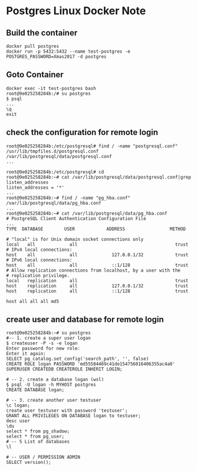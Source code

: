 # Postgres Linux Docker Note

## Build the container

    docker pull postgres
    docker run -p 5432:5432 --name test-postgres -e POSTGRES_PASSWORD=Xmas2017 -d postgres

## Goto Container
    docker exec -it test-postgres bash
    root@9e025258284b:/# su postgres
    $ psql
    ...
    \q
    exit

## check the configuration for remote login
    root@9e025258284b:/etc/postgresql# find / -name "postgresql.conf"
    /usr/lib/tmpfiles.d/postgresql.conf
    /var/lib/postgresql/data/postgresql.conf
    ...
    
    root@9e025258284b:/etc/postgresql# cd
    root@9e025258284b:~# cat /var/lib/postgresql/data/postgresql.conf|grep listen_addresses
    listen_addresses = '*'
    ...
    root@9e025258284b:~# find / -name "pg_hba.conf"
    /var/lib/postgresql/data/pg_hba.conf
    ...
    root@9e025258284b:~# cat /var/lib/postgresql/data/pg_hba.conf
    # PostgreSQL Client Authentication Configuration File
    ...
    TYPE  DATABASE        USER            ADDRESS                 METHOD
    
    # "local" is for Unix domain socket connections only
    local   all             all                                     trust
    # IPv4 local connections:
    host    all             all             127.0.0.1/32            trust
    # IPv6 local connections:
    host    all             all             ::1/128                 trust
    # Allow replication connections from localhost, by a user with the
    # replication privilege.
    local   replication     all                                     trust
    host    replication     all             127.0.0.1/32            trust
    host    replication     all             ::1/128                 trust
    
    host all all all md5

## create user and database for remote login
    root@9e025258284b:~# su postgres
    #-- 1. create a super user logan
    $ createuser -P -s -e logan
    Enter password for new role:
    Enter it again:
    SELECT pg_catalog.set_config('search_path', '', false)
    CREATE ROLE logan PASSWORD 'md55584469c41de154756016406355ac4a0' SUPERUSER CREATEDB CREATEROLE INHERIT LOGIN;
    
    # -- 2. create a database logan (wsl)
    $ psql -U logan -h MYHOST postgres
    CREATE DATABASE logan;
    
    # -- 3. create another user testuser
    \c logan;
    create user testuser with password 'testuser';
    GRANT ALL PRIVILEGES ON DATABASE logan to testuser;
    desc user
    \du
    select * from pg_shadow;
    select * from pg_user;
    # -- 5 List of databases
    \l
    
    # -- USER / PERMISSION ADMIN
    SELECT version();

